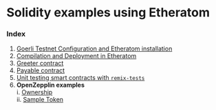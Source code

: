 # Solidity examples using Etheratom
### Index
1. [Goerli Testnet Configuration and Etheratom installation](docs/goerli_configuration.md)
2. [Compilation and Deployment in Etheratom](docs/Compilation_and_Deployment.md)
3. [Greeter contract](greeter/README.md)
4. [Payable contract](payable/README.md)
5. [Unit testing smart contracts with `remix-tests`]()
6. **OpenZepplin examples**\
  i.  [Ownership](OpenZepplin_Contracts/ownership/README.md)\
  ii. [Sample Token](OpenZepplin_Contracts/SampleToken/README.md)  
